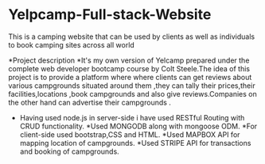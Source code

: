 # Yelpcamp-Full-stack-Website
This is a camping website that can be used by clients as well as individuals to book camping sites across all world

*Project description
*It's my own version of Yelcamp prepared under the complete web developer bootcamp course by Colt Steele.The idea of this project is to provide a platform where where clients can get reviews about various campgrounds situated around them ,they can tally their prices,their facilities,locations ,book campgrounds and also give reviews.Companies on the other hand can advertise their campgrounds .
* Having used node.js in server-side i have used RESTful Routing with CRUD functionality.
*Used MONGODB along with mongoose ODM.
*For client-side used bootstrap,CSS and HTML.
*Used MAPBOX API for mapping location of campgrounds.
*Used STRIPE API for transactions and booking of campgrounds.

